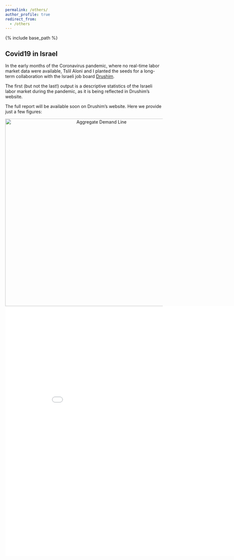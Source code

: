 ```yaml
---
permalink: /others/
author_profile: true
redirect_from:
  - /others
---
```


{% include base_path %}

## Covid19 in Israel

In the early months of the Coronavirus pandemic, where no real-time labor market data were available, Tslil Aloni and I planted the seeds for a long-term collaboration with the Israeli job board [Drushim](https://www.drushim.co.il/?ref=198&gclid=Cj0KCQiA5vb-BRCRARIsAJBKc6LCTqC58lQR2Quyk3jHGA8P2BH81-GFFFZYR7FbUFbXgg7WPMYAwW8aAk18EALw_wcB).

The first (but not the last!) output is a descriptive statistics of the Israeli labor market during the pandemic, as it is being reflected in Drushim’s website.

The full report will be available soon on Drushim’s website. Here we provide just a few figures:

<div>
    <a href="https://plotly.com/~tslilaloni/1/?share_key=uPAX3jzAXW7qrYYIZNHcVF" target="_blank" title="Aggregate Demand Line" style="display: block; text-align: center;"><img src="https://plotly.com/~tslilaloni/1.png?share_key=uPAX3jzAXW7qrYYIZNHcVF" alt="Aggregate Demand Line" style="max-width: 100%;width: 600px;"  width="600" onerror="this.onerror=null;this.src='https://plotly.com/404.png';" /></a>
    <script data-plotly="tslilaloni:1" sharekey-plotly="uPAX3jzAXW7qrYYIZNHcVF" src="https://plotly.com/embed.js" async></script>
</div>

<iframe width="900" height="800" frameborder="0" scrolling="no" src="//plotly.com/~tslilaloni/1.embed"></iframe>

